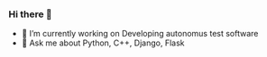 ### Hi there 👋


- 🔭 I’m currently working on Developing autonomus test software
- 💬 Ask me about Python, C++, Django, Flask



